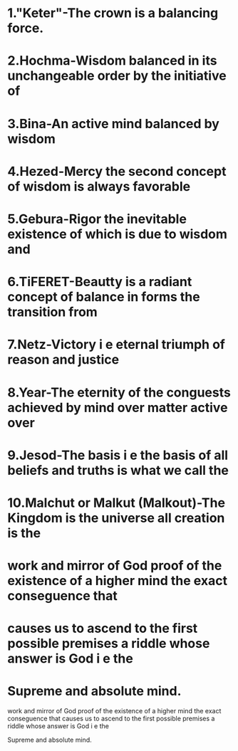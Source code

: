 
# 1."Keter"-The crown is a balancing force.
# 2.Hochma-Wisdom balanced in its unchangeable order by the initiative of
# 3.Bina-An active mind balanced by wisdom
# 4.Hezed-Mercy the second concept of wisdom is always favorable
# 5.Gebura-Rigor the inevitable existence of which is due to wisdom and
# 6.TiFERET-Beautty is a radiant concept of balance in forms the transition from
# 7.Netz-Victory i e eternal triumph of reason and justice
# 8.Year-The eternity of the conguests achieved by mind over matter active over
# 9.Jesod-The basis i e the basis of all beliefs and truths is what we call the
# 10.Malchut or Malkut (Malkout)-The Kingdom is the universe all creation is the
# work and mirror of God proof of the existence of a higher mind the exact conseguence that
# causes us to ascend to the first possible premises a riddle whose answer is God i e the
# Supreme and absolute mind.

work and mirror of God proof of the existence of a higher mind the exact conseguence that
causes us to ascend to the first possible premises a riddle whose answer is God i e the

Supreme and absolute mind.
















